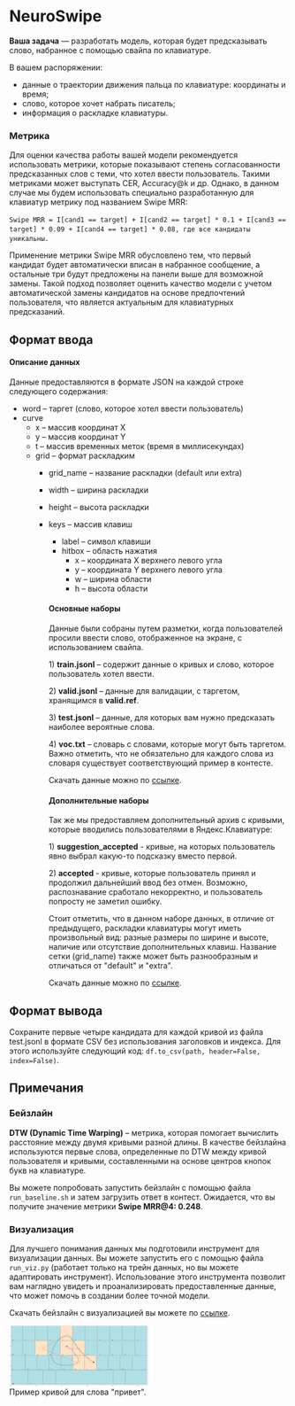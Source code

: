 <div class="problem-statement problem-statement_type_markdown">
    <div class="header">
        <h1 class="title">NeuroSwipe</h1>
    </div>
    <div class="legend">
        <div class="Markdown">
            <p class="paragraph"><strong>Ваша задача</strong> — разработать модель, которая будет предсказывать слово, набранное с помощью свайпа по клавиатуре. </p>
            <p class="paragraph">В вашем распоряжении:</p>
            <ul>
                <li>данные о траектории движения пальца по клавиатуре: координаты и время;</li>
                <li>слово, которое хочет набрать писатель;</li>
                <li>информация о раскладке клавиатуры.</li>
            </ul>
            <h3>Метрика</h3>
            Для оценки качества работы вашей модели рекомендуется использовать метрики, которые показывают степень согласованности предсказанных слов с теми, что хотел ввести пользователь. Такими метриками может выступать CER, Accuracy@k и др. Однако, в данном случае мы будем использовать специально разработанную для клавиатур метрику под названием Swipe MRR:
            <p class="paragraph"><code>Swipe MRR = I[cand1 == target] + I[cand2 == target] * 0.1 + I[cand3 == target] * 0.09 + I[cand4 == target] * 0.08, где все кандидаты уникальны.</code></p>
            <p class="paragraph">Применение метрики Swipe MRR обусловлено тем, что первый кандидат будет автоматически вписан в набранное сообщение, а остальные три будут предложены на панели выше для возможной замены. Такой подход позволяет оценить качество модели с учетом автоматической замены кандидатов на основе предпочтений пользователя, что является актуальным для клавиатурных предсказаний.</p>
        </div>
    </div>
    <h2>Формат ввода</h2>
    <div class="input-specification">
        <div class="Markdown">

#### Описание данных

Данные предоставляются в формате JSON на каждой строке следующего содержания:

*   word – таргет (слово, которое хотел ввести пользователь)
*   curve
    *   x – массив координат X
    *   y – массив координат Y
    *   t – массив временных меток (время в миллисекундах)
    *   grid – формат раскладким
        *   grid\_name – название раскладки (default или extra)
        *   width – ширина раскладки
        *   height – высота раскладки
        *   keys – массив клавиш
            *   label – символ клавиши
            *   hitbox – область нажатия
                *   x – координата X верхнего левого угла
                *   y – координата Y верхнего левого угла
                *   w – ширина области
                *   h – высота области
                
            <h4>Основные наборы</h4>
            <p class="paragraph">Данные были собраны путем разметки, когда пользователей просили ввести слово, отображенное на экране, с использованием свайпа.</p>
            <p class="paragraph">1) <strong>train.jsonl</strong> – содержит данные о кривых и слово, которое пользователь хотел ввести.</p>
            <p class="paragraph">2) <strong>valid.jsonl</strong> – данные для валидации, с таргетом, хранящимся в <strong>valid.ref</strong>.</p>
            <p class="paragraph">3) <strong>test.jsonl</strong> – данные, для которых вам нужно предсказать наиболее вероятные слова.</p>
            <p class="paragraph">4) <strong>voc.txt</strong> – словарь с словами, которые могут быть таргетом. Важно отметить, что не обязательно для каждого слова из словаря существует соответствующий пример в контесте.</p>
            <p class="paragraph">Скачать данные можно по <a href="https://disk.yandex.ru/d/IYiSpLob-zAxqg">ссылке</a>.</p>
            <h4>Дополнительные наборы</h4>
            <p class="paragraph">Так же мы предоставляем дополнительный архив с кривыми, которые вводились пользователями в Яндекс.Клавиатуре:</p>
            <p class="paragraph">1) <strong>suggestion_accepted</strong> - кривые, на которых пользователь явно выбрал какую-то подсказку вместо первой.</p>
            <p class="paragraph">2) <strong>accepted</strong> - кривые, которые пользователь принял и продолжил дальнейший ввод без отмен. Возможно, распознавание сработало некорректно, и пользователь попросту не заметил ошибку.</p>
            <p class="paragraph">Стоит отметить, что в данном наборе данных, в отличие от предыдущего, раскладки клавиатуры могут иметь произвольный вид: разные размеры по ширине и высоте, наличие или отсутствие дополнительных клавиш. Название сетки (grid_name) также может быть разнообразным и отличаться от "default" и "extra".</p>
            <p class="paragraph">Скачать данные можно по <a href="https://disk.yandex.ru/d/-qAoI9Ux1eP7XQ">ссылке</a>.</p>
        </div>
    </div>
    <h2>Формат вывода</h2>
    <div class="output-specification">
        <div class="Markdown">
            <p class="paragraph">Сохраните первые четыре кандидата для каждой кривой из файла test.jsonl в формате CSV без использования заголовков и индекса. Для этого используйте следующий код: <code>df.to_csv(path, header=False, index=False)</code>.</p>
        </div>
    </div>
    <h2>Примечания</h2>
    <div class="notes">
        <div class="Markdown">
            <h3>Бейзлайн</h3>
            <p class="paragraph"><strong>DTW (Dynamic Time Warping)</strong> – метрика, которая помогает вычислить расстояние между двумя кривыми разной длины. В качестве бейзлайна используются первые слова, определенные по DTW между кривой пользователя и кривыми, составленными на основе центров кнопок букв на клавиатуре.</p>
            <p class="paragraph">Вы можете попробовать запустить бейзлайн с помощью файла <code>run_baseline.sh</code> и затем загрузить ответ в контест. Ожидается, что вы получите значение метрики <strong>Swipe MRR@4: 0.248</strong>.</p>
            <h3>Визуализация</h3>
            <p class="paragraph">Для лучшего понимания данных мы подготовили инструмент для визуализации данных. Вы можете запустить его с помощью файла <code>run_viz.py</code> (работает только на трейн данных, но вы можете адаптировать инструмент). Использование этого инструмента позволит вам наглядно увидеть и проанализировать предоставленные данные, что может помочь в создании более точной модели.</p>
            <p class="paragraph">Скачать бейзлайн с визуализацией вы можете по <a href="https://disk.yandex.ru/d/7X00apgDmcqfkw">ссылке</a>.</p>
            <p class="paragraph"><img alt="Пример кривой и раскладки клавиатуры" src="./markdown-image.png" style="width:50%;display:block;margin-left:0">
                Пример кривой для слова "привет".</p>
        </div>
    </div>
</div>